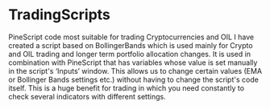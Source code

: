 # TradingScripts
PineScript code most suitable for trading Cryptocurrencies and OIL 
I have created a script based on BollingerBands which is used mainly for Crypto and OIL trading and longer term portfolio allocation changes. It is used in combination with PineScript that has variables whose value is set manually in the script's ‘Inputs’ window. This allows us to change certain values (EMA or Bollinger Bands settings etc.) without having to change the script's code itself. This is a huge benefit for trading in which you need constantly to check several indicators with different settings.




